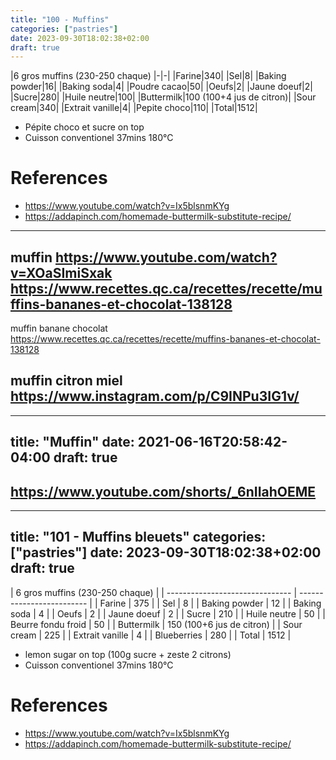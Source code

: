 ```yaml
---
title: "100 - Muffins"
categories: ["pastries"]
date: 2023-09-30T18:02:38+02:00
draft: true
---
```


|6 gros muffins (230-250 chaque)
|-|-|
|Farine|340|
|Sel|8|
|Baking powder|16|
|Baking soda|4|
|Poudre cacao|50|
|Oeufs|2|
|Jaune doeuf|2|
|Sucre|280|
|Huile neutre|100|
|Buttermilk|100 (100+4 jus de citron)|
|Sour cream|340|
|Extrait vanille|4|
|Pepite choco|110|
|Total|1512|

- Pépite choco et sucre on top
- Cuisson conventionel 37mins 180°C

# References
- https://www.youtube.com/watch?v=Ix5blsnmKYg
- https://addapinch.com/homemade-buttermilk-substitute-recipe/
---
muffin
https://www.youtube.com/watch?v=XOaSImiSxak
https://www.recettes.qc.ca/recettes/recette/muffins-bananes-et-chocolat-138128
---
muffin banane chocolat
https://www.recettes.qc.ca/recettes/recette/muffins-bananes-et-chocolat-138128

muffin citron miel
https://www.instagram.com/p/C9INPu3IG1v/
---
---
title: "Muffin"
date: 2021-06-16T20:58:42-04:00
draft: true
---

https://www.youtube.com/shorts/_6nIIahOEME
---
---
title: "101 - Muffins bleuets"
categories: ["pastries"]
date: 2023-09-30T18:02:38+02:00
draft: true
---

| 6 gros muffins (230-250 chaque) |
| ------------------------------- | ------------------------- |
| Farine                          | 375                       |
| Sel                             | 8                         |
| Baking powder                   | 12                        |
| Baking soda                     | 4                         |
| Oeufs                           | 2                         |
| Jaune doeuf                     | 2                         |
| Sucre                           | 210                       |
| Huile neutre                    | 50                        |
| Beurre fondu froid              | 50                        |
| Buttermilk                      | 150 (100+6 jus de citron) |
| Sour cream                      | 225                       |
| Extrait vanille                 | 4                         |
| Blueberries                     | 280                       |
| Total                           | 1512                      |

- lemon sugar on top (100g sucre + zeste 2 citrons)
- Cuisson conventionel 37mins 180°C

# References
- https://www.youtube.com/watch?v=Ix5blsnmKYg
- https://addapinch.com/homemade-buttermilk-substitute-recipe/
